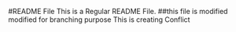 #README File
This is a Regular README File. 
##this file is modified
modified for branching purpose
This is creating Conflict